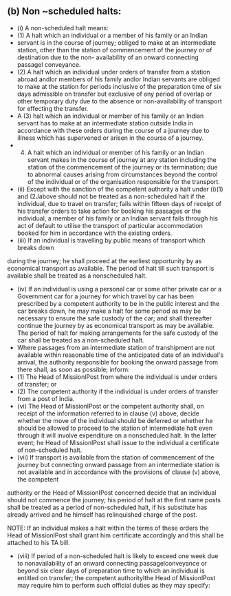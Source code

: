 ## (b) Non ~scheduled halts:

- (i) A non-scheduled halt means:
- (1) A halt which an individual or a member of his family or an Indian
- servant is in the course of journey; obliged to make at an intermediate station, other than the station of commencement of the journey or of destination due to the non- availability of an onward connecting passagel conveyance.
- (2) A halt which an individual under orders of transfer from a station abroad andlor members of his family andlor Indian servants are obliged to make at the station for periods inclusive of the preparation time of six days admissible on transfer but exclusive of any period of overlap or other temporary duty due to the absence or non-availability of transport for effecting the transfer.
- A (3) halt which an individual or member of his family or an Indian servant has to make at an intermediate station outside India in accordance with these orders during the course of a journey due to illness which has supervened or arisen in the course of a journey.
- 4) A halt which an individual or member of his family or an Indian servant makes in the course of journey at any station including the station of the commencement of the journey or its termination; due to abnormal causes arising from circumstances beyond the control of the individual or of the organisation responsible for the transport.
- (ii)   Except with the sanction of the competent authority a halt under (i)(1) and (2Jabove should not be treated as a non-scheduled halt if the individual, due to travel on transfer; fails within fifteen days of receipt of his transfer orders to take action for booking his passages or the individual, a member of his family or an Indian servant fails through his act of default to utilise the transport of particular accommodation booked for him in accordance with the existing orders.
- (iii)   If an individual is travelling by public means of transport which breaks down

during the journey; he shall proceed at the earliest opportunity by as economical transport as available. The period of halt till such transport is available shall be treated as a nonscheduled halt.

- (iv) If an individual is using a personal car or some other private car or a Government car for a journey for which travel by car has been prescribed by a competent authority to be in the public interest and the car breaks down, he may make a halt for some period as may be necessary to ensure the safe custody of the car; and shall thereafter continue the journey by as economical transport as may be available. The period of halt for making arrangements for the safe custody of the car shall be treated as a non-scheduled halt.
- Where passages from an intermediate station of transhipment are not available within reasonable time of the anticipated date of an individual's arrival, the authority responsible for booking the onward passage from there shall, as soon as possible; inform:
- (1) The Head of MissionlPost from where the individual is under orders of transfer; or
- (2) The competent authority if the individual is under orders of transfer from a post of India.
- (vi) The Head of MissionlPost or the competent authority shall, on receipt of the information referred to in clause (v) above, decide whether the move of the individual should be deferred or whether he should be allowed to proceed to the station of intermediate halt even through it will involve expenditure on a nonscheduled halt. In the latter event; he Head of MissionlPost shall issue to the individual a certificate of non-scheduled halt.
- (vii) If transport is available from the station of commencement of the journey but connecting onward passage from an intermediate station is not available and in accordance with the provisions of clause (v) above, the competent

authority or the Head of MissionIPost concerned decide that an individual should not commence the journey; his period of halt at the first name posts shall be treated as a period of non-scheduled halt, if his substitute has already arrived and he himself has relinquished charge of the post.

NOTE: If an individual makes a halt within the terms of these orders the Head of MissionlPost shall grant him certificate accordingly and this shall be attached to his TA bill.

- (viii)   If period of a non-scheduled halt is likely to exceed one week due to nonavailability of an onward connecting passagelconveyance or beyond six clear days of preparation time to which an individual is entitled on transfer; the competent authoritylthe Head of MissionlPost may require him to perform such official duties as they may specify:
